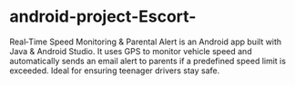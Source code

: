 # android-project-Escort-
Real‑Time Speed Monitoring &amp; Parental Alert is an Android app built with Java &amp; Android Studio. It uses GPS to monitor vehicle speed and automatically sends an email alert to parents if a predefined speed limit is exceeded. Ideal for ensuring teenager drivers stay safe.
